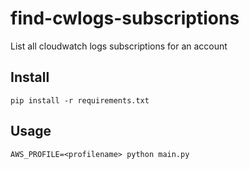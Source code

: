 # find-cwlogs-subscriptions

List all cloudwatch logs subscriptions for an account


## Install
```
pip install -r requirements.txt
```

## Usage
```
AWS_PROFILE=<profilename> python main.py
```
